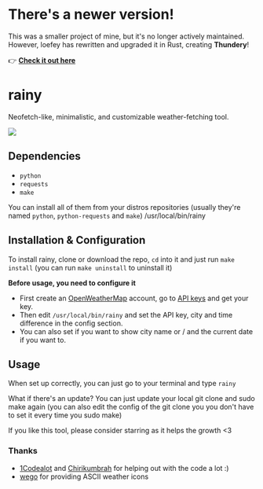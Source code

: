 # There's a newer version!

This was a smaller project of mine, but it's no longer actively maintained.  
However, loefey has rewritten and upgraded it in Rust, creating **Thundery**!

👉 **[Check it out here](https://github.com/loefey/thundery)**
# rainy
Neofetch-like, minimalistic, and customizable weather-fetching tool.

<img src="assets/preview.png">

## Dependencies
* ```python```
* ```requests```
* ```make```

You can install all of them from your distros repositories (usually they're named ```python```, ```python-requests``` and ```make```)
/usr/local/bin/rainy
## Installation & Configuration
To install rainy, clone or download the repo, ```cd``` into it and just run ```make install``` (you can run ```make uninstall``` to uninstall it)

**Before usage, you need to configure it**

* First create an [OpenWeatherMap](https://home.openweathermap.org/users/sign_up) account, go to [API keys](https://home.openweathermap.org/api_keys) and get your key.
* Then edit ```/usr/local/bin/rainy``` and set the API key, city and time difference in the config section.
* You can also set if you want to show city name or / and the current date if you want to.

## Usage
When set up correctly, you can just go to your terminal and type ```rainy```

What if there's an update? You can just update your local git clone and sudo make again (you can also edit the config of the git clone you you don't have to set it every time you sudo make)

If you like this tool, please consider starring as it helps the growth <3

### Thanks
* [1Codealot](https://github.com/1Codealot) and [Chirikumbrah](https://github.com/Chirikumbrah) for helping out with the code a lot :)
* [wego](https://github.com/schachmat/wego) for providing ASCII weather icons
